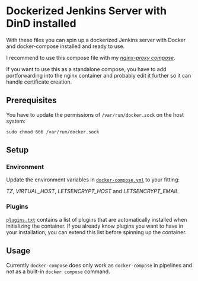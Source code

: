# Dockerized Jenkins Server with DinD installed
With these files you can spin up a dockerized Jenkins server with Docker and docker-compose installed and ready to use.

I recommend to use this compose file with my [*nginx-proxy compose*](https://github.com/rafiwui/docker-nginx-proxy).

If you want to use this as a standalone compose, you have to add portforwarding into the nginx container and probably edit it further so it can handle certificate creation.

## Prerequisites
You have to update the permissions of `/var/run/docker.sock` on the host system:
```
sudo chmod 666 /var/run/docker.sock
```

## Setup
### Environment
Update the environment variables in [`docker-compose.yml`](docker-compose.yml) to your fitting:

*TZ*, *VIRTUAL_HOST*, *LETSENCRYPT_HOST* and *LETSENCRYPT_EMAIL*

### Plugins
[`plugins.txt`](jenkins/plugins.txt) contains a list of plugins that are automatically installed when initializing the container.
If you already know plugins you want to have in your installation, you can extend this list before spinning up the container.

## Usage
Currently `docker-compose` does only work as `docker-compose` in pipelines and not as a built-in `docker compose` command.